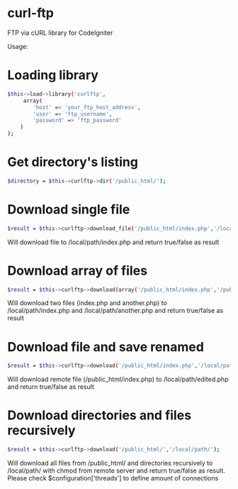 # curl-ftp
FTP via cURL library for CodeIgniter

Usage: 

# Loading library
```sh
$this->load->library('curlftp',
     array(
        'host' => 'your_ftp_host_address',
        'user' => 'ftp_username',
        'password' => 'ftp_password'
    )
);
```
# Get directory's listing
```sh
$directory = $this->curlftp->dir('/public_html/');
```
# Download single file
```sh
$result = $this->curlftp->download_file('/public_html/index.php','/local/path/');
```
Will download file to /local/path/index.php and return true/false as result

# Download array of files 
```sh
$result = $this->curlftp->download(array('/public_html/index.php','/public_html/another.php'),'/local/path/');
```
Will download two files (index.php and another.php) to /local/path/index.php and /local/path/another.php and return true/false as result

# Download file and save renamed
```sh
$result = $this->curlftp->download('/public_html/index.php','/local/path/edited.php');
```
Will download remote file (/public_html/index.php) to /local/path/edited.php and return true/false as result

# Download directories and files recursively
```sh
$result = $this->curlftp->download('/public_html/','/local/path/'); 
```
Will download all files from /public_html/ and directories recursively to /local/path/ with chmod from remote server and return true/false as result. Please check $configuration['threads'] to define amount of connections



